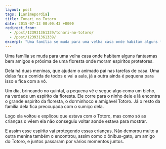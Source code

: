 ```yaml
---
layout: post
tags: [1animepordia]
title: Tonari no Totoro
date: 2015-07-13 00:00:43 +0000
redirect_from:
  - /post/123931361339/tonari-no-totoro/
  - /post/123931361339/
excerpt: "Uma família se muda para uma velha casa onde habitam alguns fantasmas bem amigos e próxima de uma floresta onde moram espíritos protetores."
---
```


Uma família se muda para uma velha casa onde habitam alguns fantasmas
bem amigos e próxima de uma floresta onde moram espíritos protetores.

Dela há duas meninas, que ajudam o animado pai nas tarefas de casa. Uma
delas faz a comida de todos e vai a aula, já a outra ainda é pequena
para isso e fica com a vó.

Um dia, brincando no quintal, a pequena vê e segue algo como um bicho,
na verdade um espírito da floresta. Ele corre para o ninho dele e lá
encontra o grande espírito da floresta, o dorminhoco e amigável Totoro.
Já o resto da família dela fica preocupada com o sumiço dela.

Logo ela voltou e explicou que estava com o Totoro, mas como só as
crianças o vêem ela não conseguiu voltar aonde estava para mostrar.

E assim esse espírito vai protegendo essas crianças. Não demorou muito a
outra menina também o encontrou, assim como o ônibus-gato, um amigo do
Totoro, e juntos passaram por vários momentos juntos.

